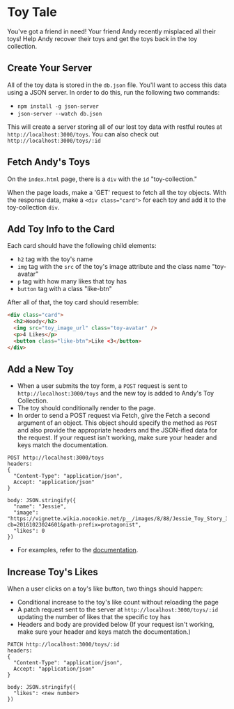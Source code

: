 # Toy Tale

You've got a friend in need! Your friend Andy recently misplaced all their toys!
Help Andy recover their toys and get the toys back in the toy collection.

## Create Your Server

All of the toy data is stored in the `db.json` file. You'll want to access this
data using a JSON server. In order to do this, run the following two commands:

- `npm install -g json-server`
- `json-server --watch db.json`

This will create a server storing all of our lost toy data with restful routes
at `http://localhost:3000/toys`. You can also check out
`http://localhost:3000/toys/:id`

## Fetch Andy's Toys

On the `index.html` page, there is a `div` with the `id` "toy-collection."

When the page loads, make a 'GET' request to fetch all the toy objects. With the
response data, make a `<div class="card">` for each toy and add it to the
toy-collection `div`.

## Add Toy Info to the Card

Each card should have the following child elements:

- `h2` tag with the toy's name
- `img` tag with the `src` of the toy's image attribute and the class name "toy-avatar"
- `p` tag with how many likes that toy has
- `button` tag with a class "like-btn"

After all of that, the toy card should resemble:

```html
<div class="card">
  <h2>Woody</h2>
  <img src="toy_image_url" class="toy-avatar" />
  <p>4 Likes</p>
  <button class="like-btn">Like <3</button>
</div>
```

## Add a New Toy

- When a user submits the toy form, a `POST` request is sent to `http://localhost:3000/toys` and the new toy is added to Andy's Toy Collection.
- The toy should conditionally render to the page.
- In order to send a POST request via Fetch, give the Fetch a second argument of an object. This object should specify the method as `POST` and also provide the appropriate headers and the JSON-ified data for the request. If your request isn't working, make sure your header and keys match the documentation.

```
POST http://localhost:3000/toys
headers:
{
  "Content-Type": "application/json",
  Accept: "application/json"
}

body: JSON.stringify({
  "name": "Jessie",
  "image": "https://vignette.wikia.nocookie.net/p__/images/8/88/Jessie_Toy_Story_3.png/revision/latest?cb=20161023024601&path-prefix=protagonist",
  "likes": 0
})
```

- For examples, refer to the [documentation](https://developer.mozilla.org/en-US/docs/Web/API/Fetch_API/Using_Fetch#Supplying_request_options).

## Increase Toy's Likes

When a user clicks on a toy's like button, two things should happen:

- Conditional increase to the toy's like count without reloading the page
- A patch request sent to the server at `http://localhost:3000/toys/:id` updating the number of likes that the specific toy has
- Headers and body are provided below (If your request isn't working, make sure your header and keys match the documentation.)

```
PATCH http://localhost:3000/toys/:id
headers:
{
  "Content-Type": "application/json",
  Accept: "application/json"
}

body: JSON.stringify({
  "likes": <new number>
})
```
